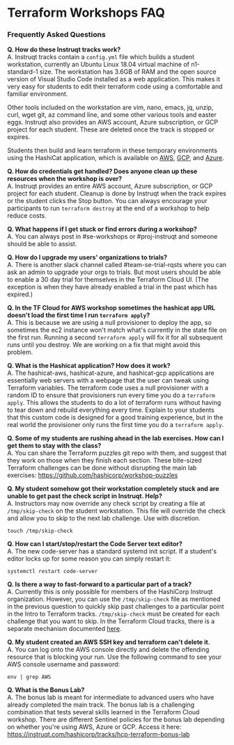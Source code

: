 # Terraform Workshops FAQ
### Frequently Asked Questions

**Q. How do these Instruqt tracks work?**<br>
A. Instruqt tracks contain a `config.yml` file which builds a student workstation, currently an Ubuntu Linux 18.04 virtual machine of n1-standard-1 size. The workstation has 3.6GB of RAM and the open source version of Visual Studio Code installed as a web application. This makes it very easy for students to edit their terraform code using a comfortable and familiar environment.

Other tools included on the workstation are vim, nano, emacs, jq, unzip, curl, wget git, az command line, and some other various tools and easter eggs. Instruqt also provides an AWS account, Azure subscription, or GCP project for each student. These are deleted once the track is stopped or expires.

Students then build and learn terraform in these temporary environments using the HashiCat application, which is available on [AWS](https://github.com/hashicorp/hashicat-aws), [GCP](https://github.com/hashicorp/hashicat-gcp), and [Azure](https://github.com/hashicorp/hashicat-azure).

**Q. How do credentials get handled? Does anyone clean up these resources when the workshop is over?**<br>
A. Instruqt provides an entire AWS account, Azure subscription, or GCP project for each student. Cleanup is done by Instruqt when the track expires or the student clicks the Stop button. You can always encourage your participants to run `terraform destroy` at the end of a workshop to help reduce costs.

**Q. What happens if I get stuck or find errors during a workshop?**<br>
A. You can always post in #se-workshops or #proj-instruqt and someone should be able to assist.

**Q. How do I upgrade my users' organizations to trials?**<br>
A. There is another slack channel called #team-se-trial-rqsts where you can ask an admin to upgrade your orgs to trials. But most users should be able to enable 
a 30 day trial for themselves in the Terraform Cloud UI. (The exception is when they have already enabled a trial in the past which has expired.)

**Q. In the TF Cloud for AWS workshop sometimes the hashicat app URL doesn't load the first time I run `terraform apply`?**<br>
A. This is because we are using a null provisioner to deploy the app, so sometimes the ec2 instance won't match what's currently in the state file on the first run. Running a second `terraform apply` will fix it for all subsequent runs until you destroy. We are working on a fix that might avoid this problem.

**Q. What is the Hashicat application?  How does it work?**<br>
A. The hashicat-aws, hashicat-azure, and hashicat-gcp applications are essentially web servers with a webpage that the user can tweak using Terraform variables. The terraform code uses a null provisioner with a random ID to ensure that provisioners run every time you do a `terraform apply`. This allows the students to do a lot of terraform runs without having to tear down and rebuild everything every time. Explain to your students that this custom code is designed for a good training experience, but in the real world the provisioner only runs the first time you do a `terraform apply`.

**Q. Some of my students are rushing ahead in the lab exercises. How can I get them to stay with the class?**<br>
A. You can share the Terraform puzzles git repo with them, and suggest that they work on those when they finish each section. These bite-sized Terraform challenges can be done without disrupting the main lab exercises: https://github.com/hashicorp/workshop-puzzles

**Q. My student somehow got their workstation completely stuck and are unable to get past the check script in Instruqt. Help?**<br>
A. Instructors may now override any check script by creating a file at `/tmp/skip-check` on the student workstation. This file will override the check and allow you to skip to the next lab challenge. Use with discretion.

```
touch /tmp/skip-check
```

**Q. How can I start/stop/restart the Code Server text editor?**<br>
A. The new code-server has a standard systemd init script. If a student's editor locks up for some reason you can simply restart it:

```
systemctl restart code-server
```

**Q. Is there a way to fast-forward to a particular part of a track?**<br>
A. Currently this is only possible for members of the HashiCorp Instruqt organization. However, you can use the `/tmp/skip-check` file as mentioned in the previous question to quickly skip past challenges to a particular point in the Intro to Terraform tracks. `/tmp/skip-check` must be created for each challenge that you want
to skip. In the Terraform Cloud tracks, there is a separate mechanism documented [here](./instructor-guides/all_terraform_cloud_INSTRUCTOR_GUIDE.md#skipping-in-the-terraform-cloud-tracks).

**Q. My student created an AWS SSH key and terraform can't delete it.**<br>
A. You can log onto the AWS console directly and delete the offending resource that is blocking your run. Use the following command to see your AWS console username and password:
```
env | grep AWS
```

**Q. What is the Bonus Lab?**<br>
A. The bonus lab is meant for intermediate to advanced users who have already completed the main track. The bonus lab is a challenging combination that tests several skills learned in the Terraform Cloud workshop. There are different Sentinel policies for the bonus lab depending on whether you're using AWS, Azure or GCP. Access it here:<br>
https://instruqt.com/hashicorp/tracks/hcp-terraform-bonus-lab
